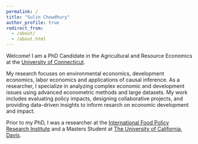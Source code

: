 ```yaml
---
permalink: /
title: "Sulin Chowdhury"
author_profile: true
redirect_from: 
  - /about/
  - /about.html
---
```


Welcome! I am a PhD Candidate in the Agricultural and Resource Economics at the [University of Connecticut](https://are.uconn.edu/). 
<br/>

My research focuses on environmental economics, development economics, labor economics and applications of causal inference. As a researcher, I specialize in analyzing complex economic and development issues using advanced econometric methods and large datasets. My work includes evaluating policy impacts, designing collaborative projects, and providing data-driven insights to inform resarch on economic development and impact.
<br/>

Prior to my PhD, I was a researcher at the [International Food Policy Research Institute](https://www.ifpri.org/) and a Masters Student at [The University of California, Davis](https://are.ucdavis.edu/).
